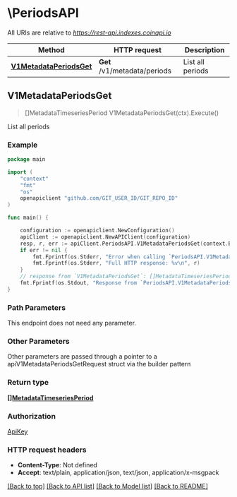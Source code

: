 # \PeriodsAPI

All URIs are relative to *https://rest-api.indexes.coinapi.io*

Method | HTTP request | Description
------------- | ------------- | -------------
[**V1MetadataPeriodsGet**](PeriodsAPI.md#V1MetadataPeriodsGet) | **Get** /v1/metadata/periods | List all periods



## V1MetadataPeriodsGet

> []MetadataTimeseriesPeriod V1MetadataPeriodsGet(ctx).Execute()

List all periods



### Example

```go
package main

import (
	"context"
	"fmt"
	"os"
	openapiclient "github.com/GIT_USER_ID/GIT_REPO_ID"
)

func main() {

	configuration := openapiclient.NewConfiguration()
	apiClient := openapiclient.NewAPIClient(configuration)
	resp, r, err := apiClient.PeriodsAPI.V1MetadataPeriodsGet(context.Background()).Execute()
	if err != nil {
		fmt.Fprintf(os.Stderr, "Error when calling `PeriodsAPI.V1MetadataPeriodsGet``: %v\n", err)
		fmt.Fprintf(os.Stderr, "Full HTTP response: %v\n", r)
	}
	// response from `V1MetadataPeriodsGet`: []MetadataTimeseriesPeriod
	fmt.Fprintf(os.Stdout, "Response from `PeriodsAPI.V1MetadataPeriodsGet`: %v\n", resp)
}
```

### Path Parameters

This endpoint does not need any parameter.

### Other Parameters

Other parameters are passed through a pointer to a apiV1MetadataPeriodsGetRequest struct via the builder pattern


### Return type

[**[]MetadataTimeseriesPeriod**](MetadataTimeseriesPeriod.md)

### Authorization

[ApiKey](../README.md#ApiKey)

### HTTP request headers

- **Content-Type**: Not defined
- **Accept**: text/plain, application/json, text/json, application/x-msgpack

[[Back to top]](#) [[Back to API list]](../README.md#documentation-for-api-endpoints)
[[Back to Model list]](../README.md#documentation-for-models)
[[Back to README]](../README.md)

